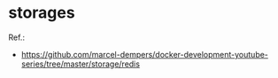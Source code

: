 # storages

Ref.:
- https://github.com/marcel-dempers/docker-development-youtube-series/tree/master/storage/redis